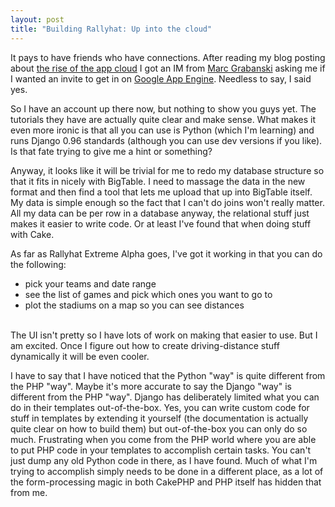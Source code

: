 ```yaml
--- 
layout: post
title: "Building Rallyhat: Up into the cloud"
---
```

<p>It pays to have friends who have connections.  After reading my blog posting about <a href="http://www.littlehart.net/atthekeyboard/2008/04/09/the-rise-of-the-app-cloud/">the rise of the app cloud</a> I got an IM from <a href="http://marcgrabanski.com/index.php">Marc Grabanski</a> asking me if I wanted an invite to get in on <a href="http://code.google.com/appengine/">Google App Engine</a>.  Needless to say, I said yes.</p>
<p>
So I have an account up there now, but nothing to show you guys yet.  The tutorials they have are actually quite clear and make sense.  What makes it even more ironic is that all you can use is Python (which I'm learning) and runs Django 0.96 standards (although you can use dev versions if you like). Is that fate trying to give me a hint or something?
</p>
<p>
Anyway, it looks like it will be trivial for me to redo my database structure so that it fits in nicely with BigTable.  I need to massage the data in the new format and then find a tool that lets me upload that up into BigTable itself.  My data is simple enough so the fact that I can't do joins won't really matter.  All my data can be per row in a database anyway, the relational stuff just makes it easier to write code.  Or at least I've found that when doing stuff with Cake.
</p>
<p>
As far as Rallyhat Extreme Alpha goes, I've got it working in that you can do the following:
<ul>
<li>pick your teams and date range</li>
<li>see the list of games and pick which ones you want to go to</li>
<li>plot the stadiums on a map so you can see distances</li>
</ul>
<br />
The UI isn't pretty so I have lots of work on making that easier to use.  But I am excited.  Once I figure out how to create driving-distance stuff dynamically it will be even cooler.
</p>
<p>
I have to say that I have noticed that the Python "way" is quite different from the PHP "way".  Maybe it's more accurate to say the Django "way" is different from the PHP "way".  Django has deliberately limited what you can do in their templates out-of-the-box.  Yes, you can write custom code for stuff in templates by extending it yourself (the documentation is actually quite clear on how to build them) but out-of-the-box you can only do so much.  Frustrating when you come from the PHP world where you are able to put PHP code in your templates to accomplish certain tasks.  You can't just dump any old Python code in there, as I have found.  Much of what I'm trying to accomplish simply needs to be done in a different place, as a lot of the form-processing magic in both CakePHP and PHP itself has hidden that from me.
</p>
